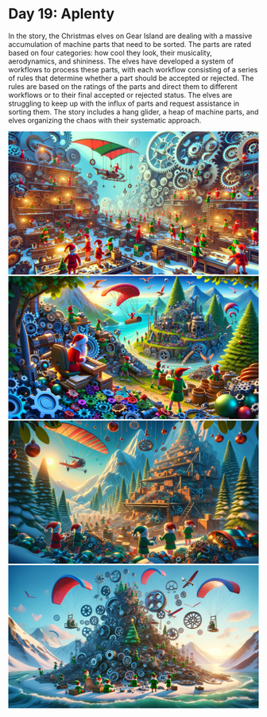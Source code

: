 # Day 19: Aplenty

In the story, the Christmas elves on Gear Island are dealing with a massive accumulation of machine parts that need to
be sorted. The parts are rated based on four categories: how cool they look, their musicality, aerodynamics, and
shininess. The elves have developed a system of workflows to process these parts, with each workflow consisting of a
series of rules that determine whether a part should be accepted or rejected. The rules are based on the ratings of the
parts and direct them to different workflows or to their final accepted or rejected status. The elves are struggling to
keep up with the influx of parts and request assistance in sorting them. The story includes a hang glider, a heap of
machine parts, and elves organizing the chaos with their systematic approach.

![img_01.png](img_01.png)
![img_02.png](img_02.png)
![img_03.png](img_03.png)
![img_04.png](img_04.png)